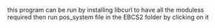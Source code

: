 this program can be run by installing libcurl to have all the moduless required
then run pos_system file in the EBCS2 folder by clicking on it


